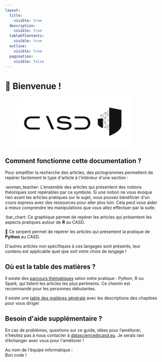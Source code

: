 ```yaml
---
layout:
  title:
    visible: true
  description:
    visible: true
  tableOfContents:
    visible: true
  outline:
    visible: true
  pagination:
    visible: false
---
```


# 🎉 Bienvenue !

<figure><picture><source srcset=".gitbook/assets/Logo_casd_et_symbole_blanc.png" media="(prefers-color-scheme: dark)"><img src=".gitbook/assets/Logo_casd_et_symbole_noir.png" alt="" width="375"></picture><figcaption></figcaption></figure>

## Comment fonctionne cette documentation ?

Pour simplifier la recherche des articles, des pictogrammes permettent de repérer facilement le type d'article à l'intérieur d'une section :&#x20;

:woman\_teacher:     L'ensemble des articles qui présentent des notions théoriques sont repérables par ce symbole.  Si une notion ne vous évoque rien avant les articles pratiques sur le sujet, vous pouvez bénéficier d'un cours express avec des ressources pour aller plus loin. Cela peut vous aider à mieux comprendre les manipulations que vous allez effectuer par la suite.

:bar\_chart:    Ce graphique permet de repérer les articles qui présentent les aspects pratiques autour de **R** au CASD.

:snake:    Ce serpent permet de repérer les articles qui présentent la pratique de **Python** au CASD.

D'autres articles non spécifiques à ces langages sont présents, leur contenu est applicable quel que soit votre choix de langage !

## Où est la table des matières ?

Il existe des [parcours thématiques](bienvenue/tables-des-matieres-thematiques.md) selon votre pratique : Python, R ou Spark, qui listent les articles les plus pertinents. Ce chemin est recommandé pour les personnes débutantes.

Il existe une [table des matières générale](bienvenue/table-des-matieres-generale.md) avec les descriptions des chapitres pour vous diriger

## Besoin d'aide supplémentaire ?

En cas de problèmes, questions sur ce guide, idées pour l’améliorer, n’hésitez pas à nous contacter à [datascience@casd.eu](mailto:datascience@casd.eu). Je serais ravi d’échanger avec vous pour l'améliorer !

Au nom de l'équipe informatique : \
Bon code !&#x20;
